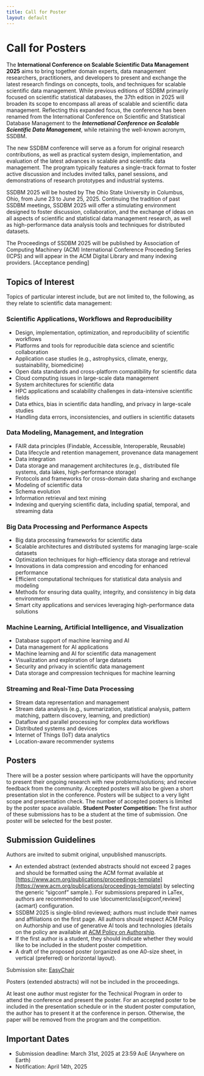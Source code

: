 ```yaml
---
title: Call for Poster
layout: default
---
```


# Call for Posters

The **International Conference on Scalable Scientific Data Management 2025** aims to bring together domain experts, data management researchers, practitioners, and developers to present and exchange the latest research findings on concepts, tools, and techniques for scalable scientific data management. While previous editions of SSDBM primarily focused on scientific statistical databases, the 37th edition in 2025 will broaden its scope to encompass all areas of scalable and scientific data management. Reflecting this expanded focus, the conference has been renamed from the International Conference on Scientific and Statistical Database Management to the ***International Conference on Scalable Scientific Data Management***, while retaining the well-known acronym, SSDBM.

The new SSDBM conference will serve as a forum for original research contributions, as well as practical system design, implementation, and evaluation of the latest advances in scalable and scientific data management. The program typically features a single-track format to foster active discussion and includes invited talks, panel sessions, and demonstrations of research prototypes and industrial systems.

SSDBM 2025 will be hosted by The Ohio State University in Columbus, Ohio, from June 23 to June 25, 2025. Continuing the tradition of past SSDBM meetings, SSDBM 2025 will offer a stimulating environment designed to foster discussion, collaboration, and the exchange of ideas on all aspects of scientific and statistical data management research, as well as high-performance data analysis tools and techniques for distributed datasets. 

The Proceedings of SSDBM 2025 will be published by Association of Computing Machinery (ACM) International Conference Proceeding Series (ICPS) and will appear in the ACM Digital Library and many indexing providers. [Acceptance pending]

## Topics of Interest

Topics of particular interest include, but are not limited to, the following, as they relate to scientific data management:

### Scientific Applications, Workflows and Reproducibility

- Design, implementation, optimization, and reproducibility of scientific workflows
- Platforms and tools for reproducible data science and scientific collaboration
- Application case studies (e.g., astrophysics, climate, energy, sustainability, biomedicine)
- Open data standards and cross-platform compatibility for scientific data
- Cloud computing issues in large-scale data management
- System architectures for scientific data
- HPC applications and scalability challenges in data-intensive scientific fields
- Data ethics, bias in scientific data handling, and privacy in large-scale studies
- Handling data errors, inconsistencies, and outliers in scientific datasets

### Data Modeling, Management, and Integration

- FAIR data principles (Findable, Accessible, Interoperable, Reusable)
- Data lifecycle and retention management, provenance data management
- Data integration
- Data storage and management architectures (e.g., distributed file systems, data lakes, high-performance storage)
- Protocols and frameworks for cross-domain data sharing and exchange
- Modeling of scientific data
- Schema evolution
- Information retrieval and text mining
- Indexing and querying scientific data, including spatial, temporal, and streaming data

### Big Data Processing and Performance Aspects

- Big data processing frameworks for scientific data
- Scalable architectures and distributed systems for managing large-scale datasets
- Optimization techniques for high-efficiency data storage and retrieval
- Innovations in data compression and encoding for enhanced performance
- Efficient computational techniques for statistical data analysis and modeling
- Methods for ensuring data quality, integrity, and consistency in big data environments
- Smart city applications and services leveraging high-performance data solutions

### Machine Learning, Artificial Intelligence, and Visualization

- Database support of machine learning and AI
- Data management for AI applications
- Machine learning and AI for scientific data management
- Visualization and exploration of large datasets
- Security and privacy in scientific data management
- Data storage and compression techniques for machine learning

### Streaming and Real-Time Data Processing

- Stream data representation and management
- Stream data analysis (e.g., summarization, statistical analysis, pattern matching, pattern discovery, learning, and prediction)
- Dataflow and parallel processing for complex data workflows
- Distributed systems and devices
- Internet of Things (IoT) data analytics
- Location-aware recommender systems

## Posters

There will be a poster session where participants will have the opportunity to present their ongoing research with new problems/solutions; and receive feedback from the community. Accepted posters will also be given a short presentation slot in the conference.
Posters will be subject to a very light scope and presentation check. The number of accepted posters is limited by the poster space available.
**Student Poster Competition:** The first author of these submissions has to be a student at the time of submission. One poster will be selected for the best poster. 

## Submission Guidelines

Authors are invited to submit original, unpublished manuscripts. 
- An extended abstract (extended abstracts should not exceed 2 pages and should be formatted using the ACM format available at [https://www.acm.org/publications/proceedings-template](https://www.acm.org/publications/proceedings-template) by selecting the generic “sigconf” sample.). For submissions prepared in LaTex, authors are recommended to use \documentclass[sigconf,review]{acmart} conﬁguration. 
- SSDBM 2025 is single-blind reviewed; authors must include their names and affiliations on the first page. All authors should respect ACM Policy on Authorship and use of generative AI tools and technologies (details on the policy are available at [ACM Policy on Authorship](https://www.acm.org/publications/policies/new-acm-policy-on-authorship).
- If the first author is a student, they should indicate whether they would like to be included in the student poster competition. 
- A draft of the proposed poster (organized as one A0-size sheet, in vertical (preferred) or horizontal layout).

Submission site: [EasyChair](https://easychair.org/conferences/?conf=ssdbm2025)

Posters (extended abstracts) will not be included in the proceedings.

At least one author must register for the Technical Program in order to attend the conference and present the poster. For an accepted poster to be included in the presentation schedule or in the student poster computation, the author has to present it at the conference in person. Otherwise, the paper will be removed from the program and the competition. 

## Important Dates

- Submission deadline: March 31st, 2025 at 23:59 AoE (Anywhere on Earth)
- Notification: April 14th, 2025


<!-- For questions regarding the call for papers, contact [ssdbm2023@easychair.org](mailto:ssdbm2023@easychair.org).-->

